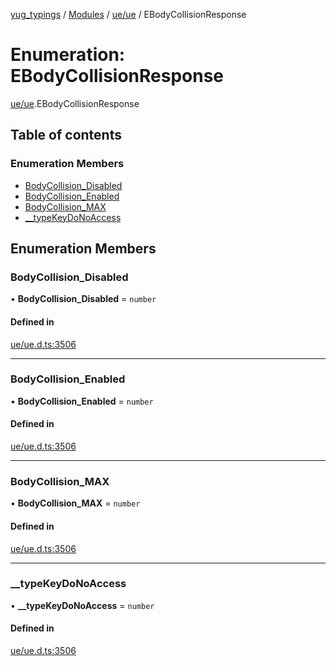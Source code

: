[yug_typings](../README.md) / [Modules](../modules.md) / [ue/ue](../modules/ue_ue.md) / EBodyCollisionResponse

# Enumeration: EBodyCollisionResponse

[ue/ue](../modules/ue_ue.md).EBodyCollisionResponse

## Table of contents

### Enumeration Members

- [BodyCollision\_Disabled](ue_ue.EBodyCollisionResponse.md#bodycollision_disabled)
- [BodyCollision\_Enabled](ue_ue.EBodyCollisionResponse.md#bodycollision_enabled)
- [BodyCollision\_MAX](ue_ue.EBodyCollisionResponse.md#bodycollision_max)
- [\_\_typeKeyDoNoAccess](ue_ue.EBodyCollisionResponse.md#__typekeydonoaccess)

## Enumeration Members

### BodyCollision\_Disabled

• **BodyCollision\_Disabled** = `number`

#### Defined in

[ue/ue.d.ts:3506](https://github.com/YugMetaverse/yug_typings/blob/b7d9b19/ue/ue.d.ts#L3506)

___

### BodyCollision\_Enabled

• **BodyCollision\_Enabled** = `number`

#### Defined in

[ue/ue.d.ts:3506](https://github.com/YugMetaverse/yug_typings/blob/b7d9b19/ue/ue.d.ts#L3506)

___

### BodyCollision\_MAX

• **BodyCollision\_MAX** = `number`

#### Defined in

[ue/ue.d.ts:3506](https://github.com/YugMetaverse/yug_typings/blob/b7d9b19/ue/ue.d.ts#L3506)

___

### \_\_typeKeyDoNoAccess

• **\_\_typeKeyDoNoAccess** = `number`

#### Defined in

[ue/ue.d.ts:3506](https://github.com/YugMetaverse/yug_typings/blob/b7d9b19/ue/ue.d.ts#L3506)

